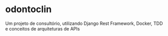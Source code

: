 # odontoclin
Um projeto de consultório, utilizando Django Rest Framework, Docker, TDD e conceitos de arquiteturas de APIs
